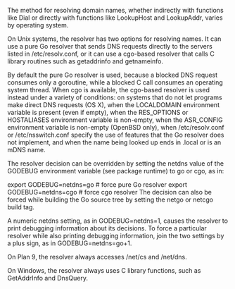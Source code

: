 The method for resolving domain names, whether indirectly with functions like Dial or directly with functions like LookupHost and LookupAddr, varies by operating system.

On Unix systems, the resolver has two options for resolving names. It can use a pure Go resolver that sends DNS requests directly to the servers listed in /etc/resolv.conf, or it can use a cgo-based resolver that calls C library routines such as getaddrinfo and getnameinfo.

By default the pure Go resolver is used, because a blocked DNS request consumes only a goroutine, while a blocked C call consumes an operating system thread. When cgo is available, the cgo-based resolver is used instead under a variety of conditions: on systems that do not let programs make direct DNS requests (OS X), when the LOCALDOMAIN environment variable is present (even if empty), when the RES_OPTIONS or HOSTALIASES environment variable is non-empty, when the ASR_CONFIG environment variable is non-empty (OpenBSD only), when /etc/resolv.conf or /etc/nsswitch.conf specify the use of features that the Go resolver does not implement, and when the name being looked up ends in .local or is an mDNS name.

The resolver decision can be overridden by setting the netdns value of the GODEBUG environment variable (see package runtime) to go or cgo, as in:

export GODEBUG=netdns=go    # force pure Go resolver
export GODEBUG=netdns=cgo   # force cgo resolver
The decision can also be forced while building the Go source tree by setting the netgo or netcgo build tag.

A numeric netdns setting, as in GODEBUG=netdns=1, causes the resolver to print debugging information about its decisions. To force a particular resolver while also printing debugging information, join the two settings by a plus sign, as in GODEBUG=netdns=go+1.

On Plan 9, the resolver always accesses /net/cs and /net/dns.

On Windows, the resolver always uses C library functions, such as GetAddrInfo and DnsQuery.